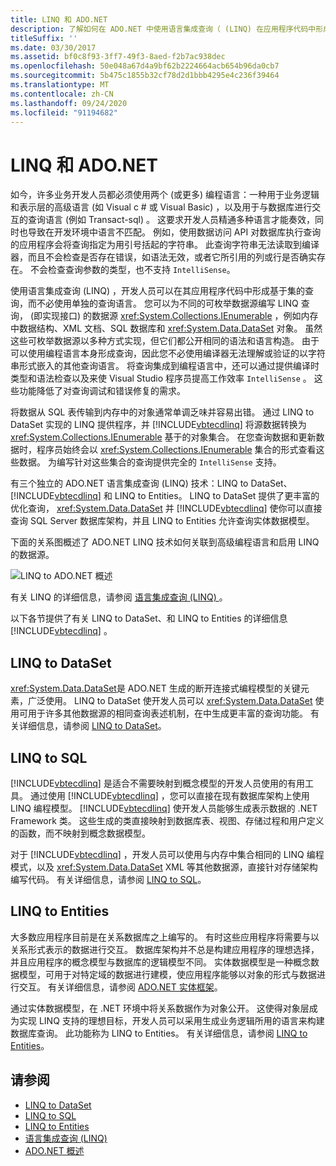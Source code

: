 ```yaml
---
title: LINQ 和 ADO.NET
description: 了解如何在 ADO.NET 中使用语言集成查询（ (LINQ) 在应用程序代码中形成基于集的查询，而不必使用单独的查询语言。
titleSuffix: ''
ms.date: 03/30/2017
ms.assetid: bf0c8f93-3ff7-49f3-8aed-f2b7ac938dec
ms.openlocfilehash: 50e048a67d4a9bf62b2224664acb654b96da0cb7
ms.sourcegitcommit: 5b475c1855b32cf78d2d1bbb4295e4c236f39464
ms.translationtype: MT
ms.contentlocale: zh-CN
ms.lasthandoff: 09/24/2020
ms.locfileid: "91194682"
---
```

# <a name="linq-and-adonet"></a>LINQ 和 ADO.NET

如今，许多业务开发人员都必须使用两个 (或更多) 编程语言：一种用于业务逻辑和表示层的高级语言 (如 Visual c # 或 Visual Basic) ，以及用于与数据库进行交互的查询语言 (例如 Transact-sql) 。 这要求开发人员精通多种语言才能奏效，同时也导致在开发环境中语言不匹配。 例如，使用数据访问 API 对数据库执行查询的应用程序会将查询指定为用引号括起的字符串。 此查询字符串无法读取到编译器，而且不会检查是否存在错误，如语法无效，或者它所引用的列或行是否确实存在。 不会检查查询参数的类型，也不支持 `IntelliSense`。  
  
 使用语言集成查询 (LINQ) ，开发人员可以在其应用程序代码中形成基于集的查询，而不必使用单独的查询语言。 您可以为不同的可枚举数据源编写 LINQ 查询， (即实现接口) 的数据源 <xref:System.Collections.IEnumerable> ，例如内存中数据结构、XML 文档、SQL 数据库和 <xref:System.Data.DataSet> 对象。 虽然这些可枚举数据源以多种方式实现，但它们都公开相同的语法和语言构造。 由于可以使用编程语言本身形成查询，因此您不必使用编译器无法理解或验证的以字符串形式嵌入的其他查询语言。 将查询集成到编程语言中，还可以通过提供编译时类型和语法检查以及来使 Visual Studio 程序员提高工作效率 `IntelliSense` 。 这些功能降低了对查询调试和错误修复的需求。  
  
 将数据从 SQL 表传输到内存中的对象通常单调乏味并容易出错。 通过 LINQ to DataSet 实现的 LINQ 提供程序，并 [!INCLUDE[vbtecdlinq](../../../../includes/vbtecdlinq-md.md)] 将源数据转换为 <xref:System.Collections.IEnumerable> 基于的对象集合。 在您查询数据和更新数据时，程序员始终会以 <xref:System.Collections.IEnumerable> 集合的形式查看这些数据。 为编写针对这些集合的查询提供完全的 `IntelliSense` 支持。  
  
 有三个独立的 ADO.NET 语言集成查询 (LINQ) 技术：LINQ to DataSet、[!INCLUDE[vbtecdlinq](../../../../includes/vbtecdlinq-md.md)] 和 LINQ to Entities。 LINQ to DataSet 提供了更丰富的优化查询， <xref:System.Data.DataSet> 并 [!INCLUDE[vbtecdlinq](../../../../includes/vbtecdlinq-md.md)] 使你可以直接查询 SQL Server 数据库架构，并且 LINQ to Entities 允许查询实体数据模型。  
  
 下面的关系图概述了 ADO.NET LINQ 技术如何关联到高级编程语言和启用 LINQ 的数据源。  
  
 ![LINQ to ADO.NET 概述](./media/dpue-linqtoadonetoverview-bpuedev11.gif "DPUE_LinqToAdoNetOverview_bpuedev11")  
  
 有关 LINQ 的详细信息，请参阅 [语言集成查询 (LINQ) ](../../../csharp/programming-guide/concepts/linq/index.md)。
  
 以下各节提供了有关 LINQ to DataSet、和 LINQ to Entities 的详细信息 [!INCLUDE[vbtecdlinq](../../../../includes/vbtecdlinq-md.md)] 。  
  
## <a name="linq-to-dataset"></a>LINQ to DataSet  

 <xref:System.Data.DataSet>是 ADO.NET 生成的断开连接式编程模型的关键元素，广泛使用。 LINQ to DataSet 使开发人员可以 <xref:System.Data.DataSet> 使用可用于许多其他数据源的相同查询表述机制，在中生成更丰富的查询功能。 有关详细信息，请参阅 [LINQ to DataSet](linq-to-dataset.md)。  
  
## <a name="linq-to-sql"></a>LINQ to SQL  

 [!INCLUDE[vbtecdlinq](../../../../includes/vbtecdlinq-md.md)] 是适合不需要映射到概念模型的开发人员使用的有用工具。 通过使用 [!INCLUDE[vbtecdlinq](../../../../includes/vbtecdlinq-md.md)] ，您可以直接在现有数据库架构上使用 LINQ 编程模型。 [!INCLUDE[vbtecdlinq](../../../../includes/vbtecdlinq-md.md)] 使开发人员能够生成表示数据的 .NET Framework 类。 这些生成的类直接映射到数据库表、视图、存储过程和用户定义的函数，而不映射到概念数据模型。  
  
 对于 [!INCLUDE[vbtecdlinq](../../../../includes/vbtecdlinq-md.md)] ，开发人员可以使用与内存中集合相同的 LINQ 编程模式，以及 <xref:System.Data.DataSet> XML 等其他数据源，直接针对存储架构编写代码。 有关详细信息，请参阅 [LINQ to SQL](./sql/linq/index.md)。  
  
## <a name="linq-to-entities"></a>LINQ to Entities  

 大多数应用程序目前是在关系数据库之上编写的。 有时这些应用程序将需要与以关系形式表示的数据进行交互。 数据库架构并不总是构建应用程序的理想选择，并且应用程序的概念模型与数据库的逻辑模型不同。 实体数据模型是一种概念数据模型，可用于对特定域的数据进行建模，使应用程序能够以对象的形式与数据进行交互。 有关详细信息，请参阅 [ADO.NET 实体框架](./ef/index.md)。  
  
 通过实体数据模型，在 .NET 环境中将关系数据作为对象公开。 这使得对象层成为实现 LINQ 支持的理想目标，开发人员可以采用生成业务逻辑所用的语言来构建数据库查询。 此功能称为 LINQ to Entities。 有关详细信息，请参阅 [LINQ to Entities](./ef/language-reference/linq-to-entities.md)。  
  
## <a name="see-also"></a>请参阅

- [LINQ to DataSet](linq-to-dataset.md)
- [LINQ to SQL](./sql/linq/index.md)
- [LINQ to Entities](./ef/language-reference/linq-to-entities.md)
- [语言集成查询 (LINQ)](../../../csharp/programming-guide/concepts/linq/index.md)
- [ADO.NET 概述](ado-net-overview.md)
